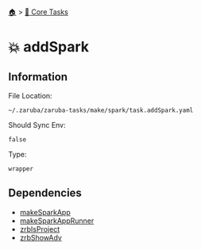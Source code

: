 <!--startTocHeader-->
[🏠](../README.md) > [🥝 Core Tasks](README.md)
# 💥 addSpark
<!--endTocHeader-->

## Information

File Location:

    ~/.zaruba/zaruba-tasks/make/spark/task.addSpark.yaml

Should Sync Env:

    false

Type:

    wrapper


## Dependencies

* [makeSparkApp](make-spark-app.md)
* [makeSparkAppRunner](make-spark-app-runner.md)
* [zrbIsProject](zrb-is-project.md)
* [zrbShowAdv](zrb-show-adv.md)